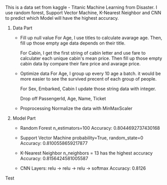 This is a data set from kaggle - Titanic Machine Learning from Disaster.
I use random forest, Support Vector Machine, K-Nearest Neighbor and CNN to predict which Model will have the highest accuracy.

1. Data Part
    - Fill up null value
        For Age,
        I use titles to calculate avarage age. Then, fill up those empty age data depends on their title.
        
        For Cabin,
        I get the first string of cabin letter and use fare to calculater each unique cabin's mean price. Then fill up those empty cabin data by compare their fare price and avarage price.

    - Optimize data
        For Age,
        I group up every 10 age a batch. it would be more easier to see the survived precent of each group of people.

        For Sex, Embarked, Cabin
        I update those string data with integer.

        Drop off PassengerId, Age, Name, Ticket
    - Proprocessing
        Normalize the data with MinMaxScaler
2. Model Part
    - Random Forest
        n_estimators=100
        Accuracy: 0.8044692737430168
      
    - Support Vector Machine
        probability=True, random_state=0
        Accuracy: 0.8100558659217877

    - K-Nearest Neighbor
        n_neighbors = 13 has the highest accuracy
        Accuracy: 0.8156424581005587

    - CNN
        Layers: relu -> relu -> relu -> softmax
        Accuracy: 0.8126

Test